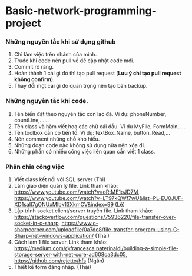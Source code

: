 # Basic-network-programming-project
### Những nguyên tắc khi sử dụng github
1. Chỉ làm việc trên nhánh của mình.
2. Trước khi code nên pull về để cập nhật code mới.
3. Commit rõ ràng.
3. Hoàn thành 1 cái gì đó thì tạo pull request (**Lưu ý chỉ tạo pull request không confirm**).
4. Thay đổi một cái gì đó quan trọng nên tạo bản backup.
### Những nguyên tắc khi code.
1. Tên biến đặt theo nguyên tắc con lạc đà. Ví dụ: phoneNumber, countLine,......
2. Tên class và hàm viết hoa các chữ cái đầu. Ví dụ MyFile, FormMain,.....
3. Tên toolbox cần có tiền tố. Ví dụ: textBox_Name, button_Read,...
4. Nên comment những chỗ khó hiểu.
5. Những đoạn code nào không sử dụng nữa nên xóa đi.
6. Những phần có nhiều công việc liên quan cần viết 1 class.
### Phân chia công việc
1. Viết class kết nối với SQL server (Thi)
2. Làm giao diện quản lý file. Link tham khảo: <https://www.youtube.com/watch?v=oRtME1oJD7M>, <https://www.youtube.com/watch?v=LT97kQWf7wU&list=PL-EU0JUF-XD1saII7gONUxMIbk13XkmCV&index=99> (Lê)
3. Lập trình socket client/server truyền file. Link tham khảo: <https://stackoverflow.com/questions/75936220/file-transfer-over-socket-in-c-sharp>, <https://www.c-sharpcorner.com/uploadfile/0a7dc8/file-transfer-program-using-C-Sharp-net-windows-application/> (Thái)
4. Cách làm 1 file server. Link tham khảo: <https://medium.com/@francesca.paterinaldi/building-a-simple-file-storage-server-with-net-core-ad608ca3dc05>, <https://github.com/rejetto/hfs> (Ngân)
5. Thiết kế form đăng nhập. (Thái)
